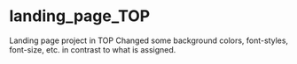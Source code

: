 # landing_page_TOP
Landing page project in TOP
Changed some background colors, font-styles, font-size, etc. in contrast to what is assigned.